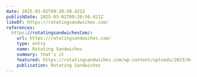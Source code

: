 ```yaml
---
date: 2025-03-02T09:20:50.421Z
publishDate: 2025-03-02T09:20:50.421Z
likeOf: https://rotatingsandwiches.com/
references:
  https://rotatingsandwichesCom/:
    url: https://rotatingsandwiches.com/
    type: entry
    name: Rotating Sandwiches
    summary: that's it
    featured: https://rotatingsandwiches.com/wp-content/uploads/2023/04/bub-and-pops-italian-hoagie.gif
    publication: Rotating Sandwiches
---
```

